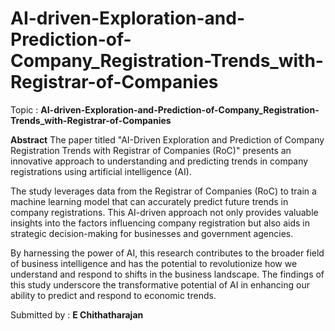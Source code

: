 # AI-driven-Exploration-and-Prediction-of-Company_Registration-Trends_with-Registrar-of-Companies

Topic : **AI-driven-Exploration-and-Prediction-of-Company_Registration-Trends_with-Registrar-of-Companies**

**Abstract**
The paper titled "AI-Driven Exploration and Prediction of Company Registration Trends with Registrar of Companies (RoC)" presents an innovative approach to understanding and predicting trends in company registrations using artificial intelligence (AI). 

The study leverages data from the Registrar of Companies (RoC) to train a machine learning model that can accurately predict future trends in company registrations. This AI-driven approach not only provides valuable insights into the factors influencing company registration but also aids in strategic decision-making for businesses and government agencies. 

By harnessing the power of AI, this research contributes to the broader field of business intelligence and has the potential to revolutionize how we understand and respond to shifts in the business landscape. The findings of this study underscore the transformative potential of AI in enhancing our ability to predict and respond to economic trends.

Submitted by :
         **E Chithatharajan**
         